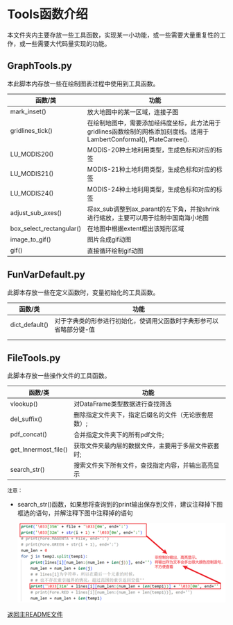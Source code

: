 # Tools函数介绍
本文件夹内主要存放一些工具函数，实现某一小功能，或一些需要大量重复性的工作，或一些需要大代码量实现的功能。
## GraphTools.py
本此脚本内存放一些在绘制图表过程中使用到工具函数。

| 函数/类                  | 功能                                                         |
| ------------------------ | ------------------------------------------------------------ |
| mark_inset()             | 放大地图中的某一区域，连接子图                               |
| gridlines_tick()         | 在绘制地图中，需要添加经纬度坐标，此方法用于gridlines函数绘制的网格添加刻度线。适用于LambertConformal(), PlateCarree(). |
| LU_MODIS20()             | MODIS-20种土地利用类型，生成色标和对应的标签                 |
| LU_MODIS21()             | MODIS-21种土地利用类型，生成色标和对应的标签                 |
| LU_MODIS24()             | MODIS-24种土地利用类型，生成色标和对应的标签                 |
| adjust_sub_axes()        | 将ax_sub调整到ax_parant的左下角，并按shrink进行缩放，主要可以用于绘制中国南海小地图 |
| box_select_rectangular() | 在地图中根据extent框出该矩形区域                             |
| image_to_gif()           | 图片合成gif动图                                              |
| gif()                    | 直接循环绘制gif动图                                          |

## FunVarDefault.py

此脚本存放一些在定义函数时，变量初始化的工具函数。

| 函数/类        | 功能                                                         |
| -------------- | ------------------------------------------------------------ |
| dict_default() | 对于字典类的形参进行初始化，使调用父函数时字典形参可以省略部分键-值 |
|                |                                                              |
|                |                                                              |

## FileTools.py

此脚本存放一些操作文件的工具函数。

| 函数/类              | 功能                                                |
| -------------------- | --------------------------------------------------- |
| vlookup()            | 对DataFrame类型数据进行查找筛选                     |
| del_suffix()         | 删除指定文件夹下，指定后缀名的文件（无论嵌套层数）; |
| pdf_concat()         | 合并指定文件夹下的所有pdf文件;                      |
| get_Innermost_file() | 获取文件夹最内层的数据文件，主要用于多层文件嵌套时; |
| search_str()         | 搜索文件夹下所有文件，查找指定内容，并输出高亮显示  |

`注意：`

+ search_str()函数，如果想将查询到的print输出保存到文件，建议注释掉下图框选的语句，并解注释下图中注释掉的语句

  ![Tools_FileTools_search_str_1](../../FigGallery/Tools_FileTools_search_str_1.png)







[返回主README文件](../../README.md)